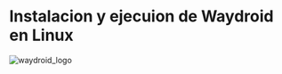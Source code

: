 # Instalacion y ejecuion de Waydroid en Linux

![waydroid_logo](https://github.com/user-attachments/assets/f51f1f07-29d8-41c8-8f55-dd4649386f95)

